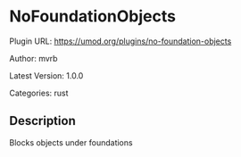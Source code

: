 # NoFoundationObjects

Plugin URL: https://umod.org/plugins/no-foundation-objects

Author: mvrb

Latest Version: 1.0.0

Categories: rust

## Description

Blocks objects under foundations
